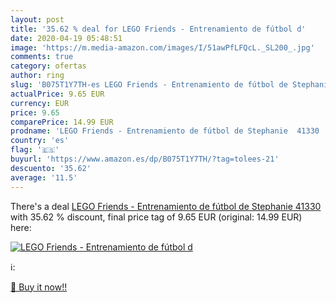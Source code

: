 ```yaml
---
layout: post
title: '35.62 % deal for LEGO Friends - Entrenamiento de fútbol d'
date: 2020-04-19 05:48:51
image: 'https://m.media-amazon.com/images/I/51awPfLFQcL._SL200_.jpg'
comments: true
category: ofertas
author: ring
slug: 'B075T1Y7TH-es LEGO Friends - Entrenamiento de fútbol de Stephanie  41330 '
actualPrice: 9.65 EUR
currency: EUR
price: 9.65
comparePrice: 14.99 EUR
prodname: 'LEGO Friends - Entrenamiento de fútbol de Stephanie  41330 '
country: 'es'
flag: '🇪🇸'
buyurl: 'https://www.amazon.es/dp/B075T1Y7TH/?tag=tolees-21'
descuento: '35.62'
average: '11.5'
---
```


There's a deal [LEGO Friends - Entrenamiento de fútbol de Stephanie  41330 ](https://www.amazon.es/dp/B075T1Y7TH/?tag=tolees-21)  with  35.62 % discount, final price tag of  9.65 EUR (original: 14.99 EUR) here:

[![LEGO Friends - Entrenamiento de fútbol d](https://m.media-amazon.com/images/I/51awPfLFQcL._SL200_.jpg)](https://www.amazon.es/dp/B075T1Y7TH/?tag=tolees-21)

ℹ️:


[🛒 Buy it now!!](https://www.amazon.es/dp/B075T1Y7TH/?tag=tolees-21)
